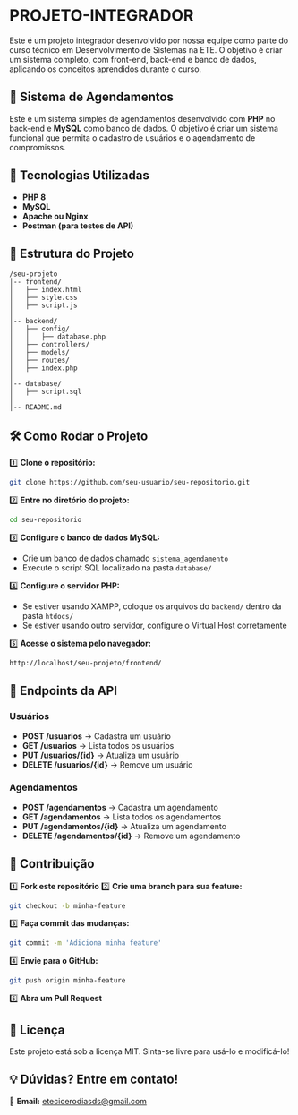 # PROJETO-INTEGRADOR

Este é um projeto integrador desenvolvido por nossa equipe como parte do curso técnico em Desenvolvimento de Sistemas na ETE. O objetivo é criar um sistema completo, com front-end, back-end e banco de dados, aplicando os conceitos aprendidos durante o curso.

## 📌 Sistema de Agendamentos

Este é um sistema simples de agendamentos desenvolvido com **PHP** no back-end e **MySQL** como banco de dados. O objetivo é criar um sistema funcional que permita o cadastro de usuários e o agendamento de compromissos.

## 🚀 Tecnologias Utilizadas

- **PHP 8**
- **MySQL**
- **Apache ou Nginx**
- **Postman (para testes de API)**

## 📂 Estrutura do Projeto

```
/seu-projeto
│-- frontend/
│   ├── index.html
│   ├── style.css
│   ├── script.js
│
│-- backend/
│   ├── config/
│   │   ├── database.php
│   ├── controllers/
│   ├── models/
│   ├── routes/
│   ├── index.php
│
│-- database/
│   ├── script.sql
│
│-- README.md
```

## 🛠️ Como Rodar o Projeto

1️⃣ **Clone o repositório:**
```bash
git clone https://github.com/seu-usuario/seu-repositorio.git
```

2️⃣ **Entre no diretório do projeto:**
```bash
cd seu-repositorio
```

3️⃣ **Configure o banco de dados MySQL:**
- Crie um banco de dados chamado `sistema_agendamento`
- Execute o script SQL localizado na pasta `database/`

4️⃣ **Configure o servidor PHP:**
- Se estiver usando XAMPP, coloque os arquivos do `backend/` dentro da pasta `htdocs/`
- Se estiver usando outro servidor, configure o Virtual Host corretamente

5️⃣ **Acesse o sistema pelo navegador:**
```bash
http://localhost/seu-projeto/frontend/
```

## 📌 Endpoints da API

### Usuários
- **POST /usuarios** → Cadastra um usuário
- **GET /usuarios** → Lista todos os usuários
- **PUT /usuarios/{id}** → Atualiza um usuário
- **DELETE /usuarios/{id}** → Remove um usuário

### Agendamentos
- **POST /agendamentos** → Cadastra um agendamento
- **GET /agendamentos** → Lista todos os agendamentos
- **PUT /agendamentos/{id}** → Atualiza um agendamento
- **DELETE /agendamentos/{id}** → Remove um agendamento

## 📌 Contribuição

1️⃣ **Fork este repositório**
2️⃣ **Crie uma branch para sua feature:**
```bash
git checkout -b minha-feature
```
3️⃣ **Faça commit das mudanças:**
```bash
git commit -m 'Adiciona minha feature'
```
4️⃣ **Envie para o GitHub:**
```bash
git push origin minha-feature
```
5️⃣ **Abra um Pull Request**

## 📝 Licença

Este projeto está sob a licença MIT. Sinta-se livre para usá-lo e modificá-lo!

## 💡 Dúvidas? Entre em contato!
📧 **Email:** etecicerodiasds@gmail.com
